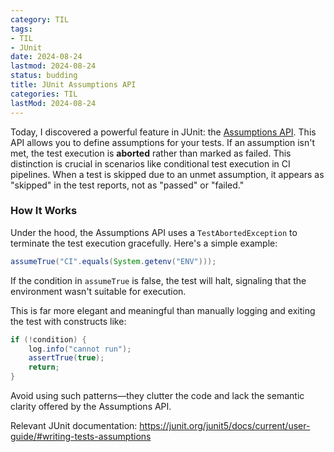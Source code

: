 ```yaml
---
category: TIL
tags:
- TIL
- JUnit
date: 2024-08-24
lastmod: 2024-08-24
status: budding
title: JUnit Assumptions API
categories: TIL
lastMod: 2024-08-24
---
```

Today, I discovered a powerful feature in JUnit: the [Assumptions API](https://junit.org/junit5/docs/5.0.0/api/org/junit/jupiter/api/Assumptions.html). This API allows you to define assumptions for your tests. If an assumption isn't met, the test execution is **aborted** rather than marked as failed. This distinction is crucial in scenarios like conditional test execution in CI pipelines. When a test is skipped due to an unmet assumption, it appears as "skipped" in the test reports, not as "passed" or "failed."

### How It Works

Under the hood, the Assumptions API uses a `TestAbortedException` to terminate the test execution gracefully. Here's a simple example:

```java
assumeTrue("CI".equals(System.getenv("ENV")));
```

If the condition in `assumeTrue` is false, the test will halt, signaling that the environment wasn't suitable for execution.

This is far more elegant and meaningful than manually logging and exiting the test with constructs like:

```java
if (!condition) {
    log.info("cannot run");
    assertTrue(true);
    return;
}
```

Avoid using such patterns—they clutter the code and lack the semantic clarity offered by the Assumptions API.

Relevant JUnit documentation: https://junit.org/junit5/docs/current/user-guide/#writing-tests-assumptions
